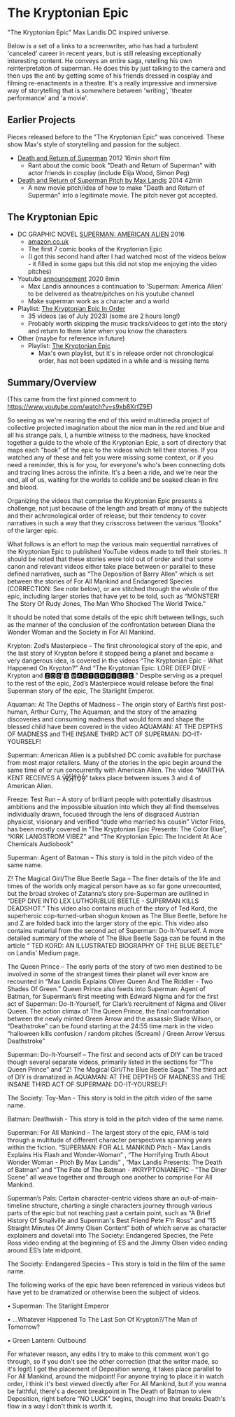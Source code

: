 The Kryptonian Epic
===================

"The Kryptonian Epic" Max Landis DC inspired universe.

Below is a set of a links to a screenwriter, who has had a turbulent 'canceled' career in recent years, but is still releasing exceptionally interesting content. 
He conveys an entire saga, retelling his own reinterpretation of superman. He does this by just talking to the camera and then ups the anti by getting some of his friends dressed in cosplay and filming re-enactments in a theatre. 
It's a really impressive and immersive way of storytelling that is somewhere between 'writing', 'theater performance' and 'a movie'.

Earlier Projects
----------------

Pieces released before to the "The Kryptonian Epic" was conceived. These show Max's style of storytelling and passion for the subject.

* [Death and Return of Superman](https://www.youtube.com/watch?v=0PlwDbSYicM) 2012 16min short film
  * Rant about the comic book "Death and Return of Superman" with actor friends in cosplay (include Elija Wood, Simon Peg)
* [Death and Return of Superman Pitch by Max Landis](https://www.youtube.com/watch?v=6RWMc-EdDRY) 2014 42min
  * A new movie pitch/idea of how to make "Death and Return of Superman" into a legitimate movie. The pitch never got accepted.


The Kryptonian Epic
-------------------
  * DC GRAPHIC NOVEL [SUPERMAN: AMERICAN ALIEN](https://www.dc.com/graphic-novels/superman-american-alien-2015/superman-american-alien) 2016
    * [amazon.co.uk](https://www.amazon.co.uk/Superman-American-Alien-Max-Landis/dp/1401262562)
    * The first 7 comic books of the Kryptonian Epic
    * (I got this second hand after I had watched most of the videos below - it filled in some gaps but this did not stop me enjoying the video pitches)
  * Youtube [announcement](https://www.youtube.com/watch?v=7EScNz-wywY) 2020 8min
    * Max Landis announces a continuation to 'Superman: America Alien' to be delivered as theatre/pitches on his youtube channel
    * Make superman work as a character and a world
  * Playlist: [The Kryptonian Epic In Order](https://www.youtube.com/playlist?list=PLKah2nGaqN71_vsV7jH01dEYyGpoG8uli)
    * 35 videos (as of July 2023) (some are 2 hours long!)
    * Probably worth skipping the music tracks/videos to get into the story and return to them later when you know the characters
  * Other (maybe for reference in future)
    * Playlist: [The Kryptonian Epic](https://www.youtube.com/playlist?list=PL6ZoU17dorUP7ue-m22oyZ0KKT96Pynwv)
      * Max's own playlist, but it's in release order not chronological order, has not been updated in a while and is missing items

Summary/Overview
-----------------

(This came from the first pinned comment to https://www.youtube.com/watch?v=s9xb8XrfZ9E)


So seeing as we're nearing the end of this weird multimedia project of collective projected imagination about the nice man in the red and blue and all his strange pals, I, a humble witness to the madness, have knocked together a guide to the whole of the Kryptonian Epic, a sort of directory that maps each "book" of the epic to the videos which tell their stories. If you watched any of these and felt you were missing some context, or if you need a reminder, this is for you, for everyone's who's been connecting dots and tracing lines across the infinite. It's a been a ride, and we're near the end, all of us, waiting for the worlds to collide and be soaked clean in fire and blood.  

Organizing the videos that comprise the Kryptonian Epic presents a challenge, not just because of the length and breath of many of the subjects and their achronological order of release, but their tendency to cover narratives in such a way that they crisscross between the various “Books” of the larger epic. 


What follows is an effort to map the various main sequential narratives of the Kryptonian Epic to published YouTube videos made to tell their stories. It should be noted that these stories were told out of order and that some canon and relevant videos either take place between or parallel to these defined narratives, such as “The Deposition of Barry Allen” which is set between the stories of For All Mankind and Endangered Species (CORRECTION: See note below), or are stitched through the whole of the epic, including larger stories that have yet to be told, such as “MONSTER! The Story Of Rudy Jones, The Man Who Shocked The World Twice.” 

It should be noted that some details of the epic shift between tellings, such as the manner of the conclusion of the confrontation between Diana the Wonder Woman and the Society in For All Mankind.



Krypton: Zod’s Masterpiece – The first chronological story of the epic, and the last story of Krypton before it stopped being a planet and became a very dangerous idea, is covered in the videos “The Kryptonian Epic - What Happened On Krypton?” And “The Kryptonian Epic: LORE DEEP DIVE - Krypton and 🆉🅾🅳'🆂 🅼🅰🆂🆃🅴🆁🅿🅸🅴🅲🅴.” Despite serving as a prequel to the rest of the epic, Zod’s Masterpiece would release before the final Superman story of the epic, The Starlight Emperor. 



Aquaman: At The Depths of Madness – The origin story of Earth’s first post-human, Arthur Curry, The Aquaman, and the story of the amazing discoveries and consuming madness that would form and shape the blessed child have been covered in the video AQUAMAN: AT THE DEPTHS OF MADNESS and THE INSANE THIRD ACT OF SUPERMAN: DO-IT-YOURSELF! 

 

Superman: American Alien is a published DC comic available for purchase from most major retailers. Many of the stories in the epic begin around the same time of or run concurrently with American Alien. The video “MARTHA KENT RECEIVES A V̴̨̌I̸̙̓Š̴̼I̸̩̔T̷̹͐Ò̶͍R̷̡̓” takes place between issues 3 and 4 of American Alien.



Freeze: Test Run – A story of brilliant people with potentially disastrous ambitions and the impossible situation into which they all find themselves individually drawn, focused through the lens of disgraced Austrian physicist, visionary and verified “dude who married his cousin” Victor Fries, has been mostly covered in “The Kryptonian Epic Presents: The Color Blue”, “KIRK LANGSTROM VIBEZ” and “The Kryptonian Epic: The Incident At Ace Chemicals Audiobook”



Superman: Agent of Batman – This story is told in the pitch video of the same name.



Z! The Magical Girl/The Blue Beetle Saga – The finer details of the life and times of the worlds only magical person have as so far gone unrecounted, but the broad strokes of Zatanna’s story pre-Superman are outlined in “DEEP DIVE INTO LEX LUTHOR/BLUE BEETLE - SUPERMAN KILLS DEADSHOT.” This video also contains much of the story of Ted Kord, the superheroic cop-turned-urban shogun known as The Blue Beetle, before he and Z are folded back into the larger story of the epic. This video also contains material from the second act of Superman: Do-It-Yourself. A more detailed summary of the whole of The Blue Beetle Saga can be found in the article “ TED KORD: AN ILLUSTRATED BIOGRAPHY OF THE BLUE BEETLE” on Landis’ Medium page. 



The Queen Prince – The early parts of the story of two men destined to be involved in some of the strangest times their planet will ever know are recounted in “Max Landis Explains Oliver Queen And The Riddler - Two Shades Of Green.” Queen Prince also feeds into Superman: Agent of Batman, for Superman’s first meeting with Edward Nigma and for the first act of Superman: Do-It-Yourself, for Clark’s recruitment of Nigma and Oliver Queen. The action climax of The Queen Prince, the final confrontation between the newly minted Green Arrow and the assassin Slade Wilson, or “Deathstroke” can be found starting at the 24:55 time mark in the video “halloween kills confusion / random pitches (5cream) / Green Arrow Versus Deathstroke”



Superman: Do-It-Yourself – The first and second acts of DIY can be traced though several separate videos, primarily listed in the sections for “The Queen Prince” and “Z! The Magical Girl/The Blue Beetle Saga.” The third act of DIY is dramatized in AQUAMAN: AT THE DEPTHS OF MADNESS and THE INSANE THIRD ACT OF SUPERMAN: DO-IT-YOURSELF!



The Society: Toy-Man - This story is told in the pitch video of the same name.



Batman: Deathwish - This story is told in the pitch video of the same name.



Superman: For All Mankind – The largest story of the epic, FAM is told through a multitude of different character perspectives spanning years within the fiction. “SUPERMAN: FOR ALL MANKIND Pitch - Max Landis Explains His Flash and Wonder-Woman” , “The Horrifying Truth About Wonder Woman - Pitch By Max Landis” , “Max Landis Presents: The Death of Batman” and “The Fate of The Batman - #KRYPTONIANEPIC - "The Diner Scene" all weave together and through one another to comprise For All Mankind. 



Superman’s Pals:  Certain character-centric videos share an out-of-main-timeline structure, charting a single characters journey through various parts of the epic but not reaching past a certain point, such as “A Brief History Of Smallville and Superman's Best Friend Pete F'n Ross” and “15 Straight Minutes Of Jimmy Olsen Content” both of which serve as character explainers and dovetail into The Society: Endangered Species, the Pete Ross video ending at the beginning of ES and the Jimmy Olsen video ending around ES’s late midpoint.





The Society: Endangered Species – This story is told in the film of the same name. 



The following works of the epic have been referenced in various videos but have yet to be dramatized or otherwise been the subject of videos. 

•	Superman: The Starlight Emperor

•	…Whatever Happened To The Last Son Of Krypton?/The Man of Tomorrow?

•	Green Lantern: Outbound 



 For whatever reason, any edits I try to make to this comment won't go through, so if you don't see the other correction (that the writer made, so it's legit) I got the placement of Deposition wrong, it takes place parallel to For All Mankind, around the midpoint! For anyone trying to place it in watch order, I think it's best viewed directly after For All Mankind, but if you wanna be faithful, there's a decent breakpoint in The Death of Batman to view Deposition, right before "NO LUCK" begins, though imo that breaks Death's flow in a way I don't think is worth it. 